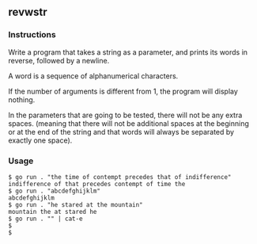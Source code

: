 ## revwstr
### Instructions
Write a program that takes a string as a parameter, and prints its words in reverse, followed by a newline.

A word is a sequence of alphanumerical characters.

If the number of arguments is different from 1, the program will display nothing.

In the parameters that are going to be tested, there will not be any extra spaces. (meaning that there will not be additional spaces at the beginning or at the end of the string and that words will always be separated by exactly one space).

### Usage
```
$ go run . "the time of contempt precedes that of indifference"
indifference of that precedes contempt of time the
$ go run . "abcdefghijklm"
abcdefghijklm
$ go run . "he stared at the mountain"
mountain the at stared he
$ go run . "" | cat-e
$
$
```